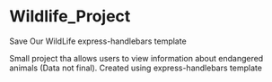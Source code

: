 # Wildlife_Project
Save Our WildLife express-handlebars template

Small project tha allows users to view information about endangered animals (Data not final).
Created using express-handlebars template
